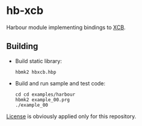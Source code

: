 # hb-xcb

Harbour module implementing bindings to [XCB](https://en.wikipedia.org/wiki/XCB).

## Building

- Build static library:

   ```
   hbmk2 hbxcb.hbp
   ```

- Build and run sample and test code:

   ```
   cd cd examples/harbour
   hbmk2 example_00.prg
   ./example_00
   ```

[License](LICENSE) is obviously applied only for this repository.
